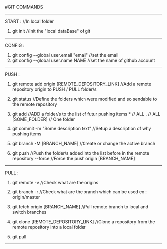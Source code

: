 #GIT COMMANDS
__________________________________________________________________________________________________________________________
START :
//In local folder
1) git init 		//Init the "local dataBase" of git

__________________________________________________________________________________________________________________________
CONFIG :
1) git config --global user.email "email"		//set the email
2) git config --global user.name NAME			//set the name of github account

__________________________________________________________________________________________________________________________
PUSH :
1) git remote add origin [REMOTE_DEPOSITORY_LINK]			//Add a remote repository origin to PUSH / PULL folder/s

2) git status 								//Define the folders which were modified and so sendable to the remote repository

3) git add 									//ADD a folder/s to the list of futur pushing items
			*									// ALL
			.									// ALL
			[SOME_FOLDER]						// One folder
			
4) git commit -m "Some description text"	//Setup a description of why pushing items

5) git branch -M [BRANCH_NAME]				//Create or change the active branch

6) git push      							//Push the folder/s added into the list before in the remote repository 
			--force							//Force the push
					origin [BRANCH_NAME]
__________________________________________________________________________________________________________________________
PULL :
1) git remote -v 							//Check what are the origins

2) git branch -r 							//Check what are the branch which can be used ex : origin/master

3) git fetch origin [BRANCH_NAME] 			//Pull remote branch to local and switch branches

4) git clone [REMOTE_DEPOSITORY_LINK]		//Clone a repository from the remote repository into a local folder

5) git pull
__________________________________________________________________________________________________________________________
